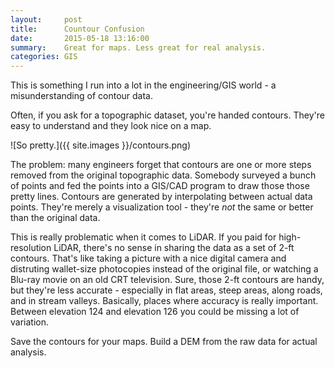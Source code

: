 ```yaml
---
layout:     post
title:      Countour Confusion
date:       2015-05-18 13:16:00
summary:    Great for maps. Less great for real analysis.
categories: GIS
---
```


This is something I run into a lot in the engineering/GIS world - a misunderstanding of contour data.

Often, if you ask for a topographic dataset, you're handed contours. They're easy to understand and they look nice on a map. 

![So pretty.]({{ site.images }}/contours.png)

The problem: many engineers forget that contours are one or more steps removed from the original topographic data. Somebody surveyed a bunch of points and fed the points into a GIS/CAD program to draw those those pretty lines. Contours are generated by interpolating between actual data points. They're merely a visualization tool - they're _not_ the same or better than the original data. 

This is really problematic when it comes to LiDAR. If you paid for high-resolution LiDAR, there's no sense in sharing the data as a set of 2-ft contours. That's like taking a picture with a nice digital camera and distruting wallet-size photocopies instead of the original file, or watching a Blu-ray movie on an old CRT television. Sure, those 2-ft contours are handy, but they're less accurate - especially in flat areas, steep areas, along roads, and in stream valleys. Basically, places where accuracy is really important. Between elevation 124 and elevation 126 you could be missing a lot of variation.

Save the contours for your maps. Build a DEM from the raw data for actual analysis.
